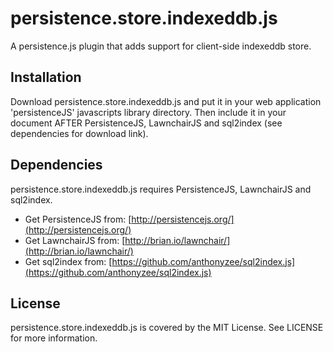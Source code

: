 # persistence.store.indexeddb.js

A persistence.js plugin that adds support for client-side indexeddb store.

## Installation

Download persistence.store.indexeddb.js and put it in your web application 'persistenceJS' javascripts library directory. Then include it in your document AFTER PersistenceJS, LawnchairJS and sql2index (see dependencies for download link).

## Dependencies

persistence.store.indexeddb.js requires PersistenceJS, LawnchairJS and sql2index.
* Get PersistenceJS from: [http://persistencejs.org/](http://persistencejs.org/)
* Get LawnchairJS from: [http://brian.io/lawnchair/](http://brian.io/lawnchair/)
* Get sql2index from: [https://github.com/anthonyzee/sql2index.js](https://github.com/anthonyzee/sql2index.js)

## License

persistence.store.indexeddb.js is covered by the MIT License. See LICENSE for more information.
